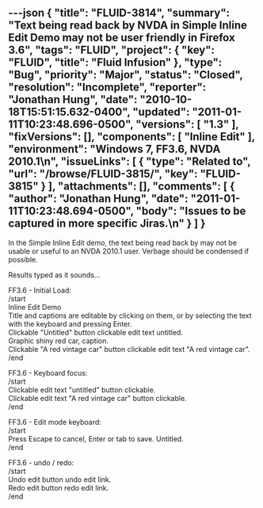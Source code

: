 ---json
{
  "title": "FLUID-3814",
  "summary": "Text being read back by NVDA in Simple Inline Edit Demo may not be user friendly in Firefox 3.6",
  "tags": "FLUID",
  "project": {
    "key": "FLUID",
    "title": "Fluid Infusion"
  },
  "type": "Bug",
  "priority": "Major",
  "status": "Closed",
  "resolution": "Incomplete",
  "reporter": "Jonathan Hung",
  "date": "2010-10-18T15:51:15.632-0400",
  "updated": "2011-01-11T10:23:48.696-0500",
  "versions": [
    "1.3"
  ],
  "fixVersions": [],
  "components": [
    "Inline Edit"
  ],
  "environment": "Windows 7, FF3.6, NVDA 2010.1\n",
  "issueLinks": [
    {
      "type": "Related to",
      "url": "/browse/FLUID-3815/",
      "key": "FLUID-3815"
    }
  ],
  "attachments": [],
  "comments": [
    {
      "author": "Jonathan Hung",
      "date": "2011-01-11T10:23:48.694-0500",
      "body": "Issues to be captured in more specific Jiras.\n"
    }
  ]
}
---
In the Simple Inline Edit demo, the text being read back by may not be usable or useful to an NVDA 2010.1 user. Verbage should be condensed if possible.

Results typed as it sounds...

FF3.6 - Initial Load:\
/start\
Inline Edit Demo\
Title and captions are editable by clicking on them, or by selecting the text with the keyboard and pressing Enter. \
Clickable "Untitled" button clickable edit text untitled.\
Graphic shiny red car, caption.\
Clickable "A red vintage car" button clickable edit text "A red vintage car".\
/end

FF3.6 - Keyboard focus:\
/start\
Clickable edit text "untitled" button clickable.\
Clickable edit text "A red vintage car" button clickable.\
/end

FF3.6 - Edit mode keyboard:\
/start\
Press Escape to cancel, Enter or tab to save. Untitled.\
/end

FF3.6 - undo / redo:\
/start\
Undo edit button undo edit link.\
Redo edit button redo edit link.\
/end

        